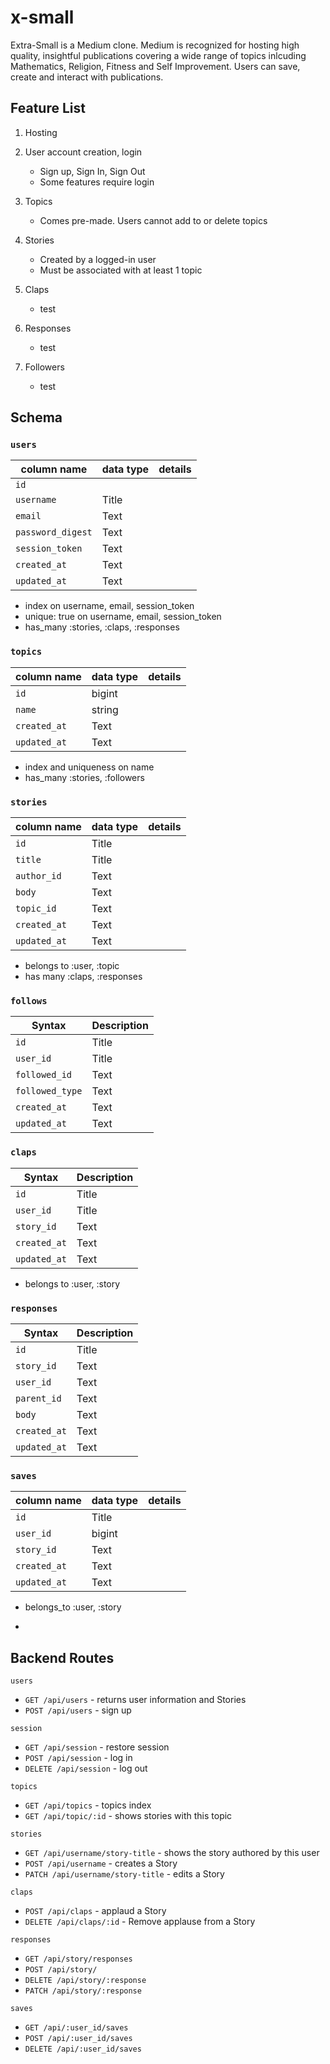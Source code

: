 # x-small

Extra-Small is a Medium clone. Medium is recognized for hosting high quality, insightful publications covering a wide range of topics inlcuding Mathematics, Religion, Fitness and Self Improvement. Users can save, create and interact with publications.

## Feature List

1. Hosting

2. User account creation, login
   - Sign up, Sign In, Sign Out
   - Some features require login

3. Topics
    - Comes pre-made. Users cannot add to or delete topics

4. Stories
    - Created by a logged-in user
    - Must be associated with at least 1 topic

5. Claps
    - test

6. Responses
    - test

7. Followers
    - test

## Schema

### `users`
| column name | data type | details |
| ----------- | ----------- |-----------|
| `id`        |             |          |
| `username`      | Title       |           |
| `email`   | Text        |           |
| `password_digest`  | Text        |           |
| `session_token`   | Text        |           |
| `created_at`  | Text        |           |
| `updated_at`  | Text        |           |

- index on username, email, session_token
- unique: true on username, email, session_token
- has_many :stories, :claps, :responses

### `topics`
| column name | data type | details |
| ----------- | ----------- |-----------|
| `id`    | bigint       |           |
| `name`     | string       |           |
| `created_at`   | Text        |           |
| `updated_at`   | Text        |           |

- index and uniqueness on name
- has_many :stories, :followers


### `stories`
| column name | data type | details |
| ----------- | ----------- |-----------|
| `id`      | Title       |
| `title`      | Title       |           |
| `author_id`   | Text        |           |
|  `body`  | Text        |           |
| `topic_id`  | Text        |           |
|`created_at`  | Text        |           |
| `updated_at`  | Text        |           |

- belongs to :user, :topic
- has many :claps, :responses


### `follows`
| Syntax      | Description |
| ----------- | ----------- |
| `id`      | Title       |
| `user_id`     | Title       |
|  `followed_id`   | Text        |
|  `followed_type`   | Text        |
|`created_at`  | Text        |           |
| `updated_at`  | Text        |           |


### `claps`
| Syntax      | Description |
| ----------- | ----------- |
| `id`      | Title       |
| `user_id`     | Title       |
|  `story_id`   | Text        |
|`created_at`  | Text        |           |
| `updated_at`  | Text        |           |

- belongs to :user, :story

### `responses`
| Syntax      | Description |
| ----------- | ----------- |
| `id`      | Title       |
| `story_id`   | Text        |
| `user_id`   | Text        |
| `parent_id`   | Text        |
| `body`   | Text        |
| `created_at`   | Text        |           |
| `updated_at`   | Text        |           |


### `saves`
| column name | data type | details |
| ----------- | ----------- |-----------|
| `id`      | Title       |
| `user_id`      | bigint       |           |
| `story_id`   | Text        |           |
| `created_at`   | Text        |           |
| `updated_at`   | Text        |           |

- belongs_to :user, :story


- 
## Backend Routes

`users`
- `GET /api/users` - returns user information and Stories
- `POST /api/users` - sign up

`session`
- `GET /api/session` - restore session
- `POST /api/session` - log in
- `DELETE /api/session` - log out

`topics`
- `GET /api/topics` - topics index
- `GET /api/topic/:id` - shows stories with this topic

`stories`
- `GET /api/username/story-title` - shows the story authored by this user
- `POST /api/username` - creates a Story
- `PATCH /api/username/story-title` - edits a Story

`claps`
- `POST /api/claps` - applaud a Story
- `DELETE /api/claps/:id` - Remove applause from a Story

`responses`
- `GET /api/story/responses`
- `POST /api/story/`
- `DELETE /api/story/:response`
- `PATCH /api/story/:response`

`saves`
- `GET /api/:user_id/saves` 
-  `POST /api/:user_id/saves` 
-  `DELETE /api/:user_id/saves` 


